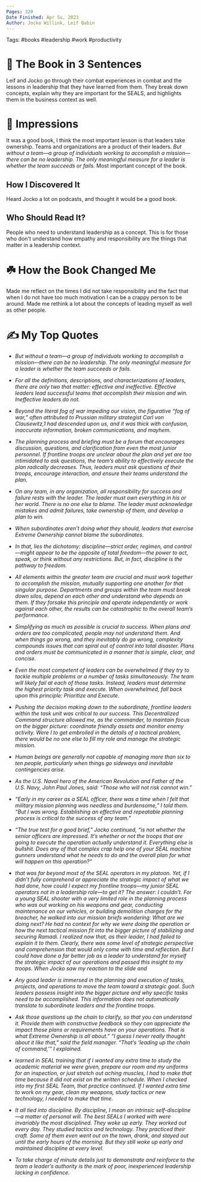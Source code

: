 ```yaml
---
Pages: 320
Date Finished: Apr Su, 2023
Author: Jocko Willink, Leif Babin
---
```

Tags: #books #leadership #work #productivity 

# 🚀 The Book in 3 Sentences
Leif and Jocko go through their combat experiences in combat and the lessons in leadership that they have learned from them. They break down concepts, explain why they are important for the SEALS, and highlights them in the business context as well. 

# 🎨 Impressions
It was a good book, I think the most important lesson is that leaders take ownership. Teams and organizations are a product of their leaders.  *But without a team—a group of individuals working to accomplish a mission—there can be no leadership. The only meaningful measure for a leader is whether the team succeeds or fails.*  Most important concept of the book. 

## How I Discovered It
Heard Jocko a lot on podcasts, and thought it would be a good book.

## Who Should Read It?
People who need to understand leadership as a concept. This is for those who don't understand how empathy and responsibility are the things that matter in a leadership context. 

# ☘️ How the Book Changed Me
Made me reflect on the times I did not take responsibility and the fact that when I do not have too much motivation I can be a crappy person to be around. Made me rethink a lot about the concepts of leading myself as well as other people. 

# ✍️ My Top  Quotes

- *But without a team—a group of individuals working to accomplish a mission—there can be no leadership. The only meaningful measure for a leader is whether the team succeeds or fails.* 
 
- *For all the definitions, descriptions, and characterizations of leaders, there are only two that matter: effective and ineffective. Effective leaders lead successful teams that accomplish their mission and win. Ineffective leaders do not.* 
 
- *Beyond the literal fog of war impeding our vision, the figurative “fog of war,” often attributed to Prussian military strategist Carl von Clausewitz,1 had descended upon us, and it was thick with confusion, inaccurate information, broken communications, and mayhem.* 
 
- *The planning process and briefing must be a forum that encourages discussion, questions, and clarification from even the most junior personnel. If frontline troops are unclear about the plan and yet are too intimidated to ask questions, the team’s ability to effectively execute the plan radically decreases. Thus, leaders must ask questions of their troops, encourage interaction, and ensure their teams understand the plan.* 
 
- *On any team, in any organization, all responsibility for success and failure rests with the leader. The leader must own everything in his or her world. There is no one else to blame. The leader must acknowledge mistakes and admit failures, take ownership of them, and develop a plan to win.* 
 
- *When subordinates aren’t doing what they should, leaders that exercise Extreme Ownership cannot blame the subordinates.* 
 
- *In that, lies the dichotomy: discipline—strict order, regimen, and control—might appear to be the opposite of total freedom—the power to act, speak, or think without any restrictions. But, in fact, discipline is the pathway to freedom.* 
 
- *All elements within the greater team are crucial and must work together to accomplish the mission, mutually supporting one another for that singular purpose. Departments and groups within the team must break down silos, depend on each other and understand who depends on them. If they forsake this principle and operate independently or work against each other, the results can be catastrophic to the overall team’s performance.* 
 
- *Simplifying as much as possible is crucial to success. When plans and orders are too complicated, people may not understand them. And when things go wrong, and they inevitably do go wrong, complexity compounds issues that can spiral out of control into total disaster. Plans and orders must be communicated in a manner that is simple, clear, and concise.* 
 
- *Even the most competent of leaders can be overwhelmed if they try to tackle multiple problems or a number of tasks simultaneously. The team will likely fail at each of those tasks. Instead, leaders must determine the highest priority task and execute. When overwhelmed, fall back upon this principle: Prioritize and Execute.* 
 
- *Pushing the decision making down to the subordinate, frontline leaders within the task unit was critical to our success. This Decentralized Command structure allowed me, as the commander, to maintain focus on the bigger picture: coordinate friendly assets and monitor enemy activity. Were I to get embroiled in the details of a tactical problem, there would be no one else to fill my role and manage the strategic mission.* 
 
- *Human beings are generally not capable of managing more than six to ten people, particularly when things go sideways and inevitable contingencies arise.* 
 
- *As the U.S. Naval hero of the American Revolution and Father of the U.S. Navy, John Paul Jones, said: “Those who will not risk cannot win.”* 
 
- *“Early in my career as a SEAL officer, there was a time when I felt that military mission planning was needless and burdensome,” I told them. “But I was wrong. Establishing an effective and repeatable planning process is critical to the success of any team.”* 
 
- *“The true test for a good brief,” Jocko continued, “is not whether the senior officers are impressed. It’s whether or not the troops that are going to execute the operation actually understand it. Everything else is bullshit. Does any of that complex crap help one of your SEAL machine gunners understand what he needs to do and the overall plan for what will happen on this operation?”* 
 
- *that was far beyond most of the SEAL operators in my platoon. Yet, if I didn’t fully comprehend or appreciate the strategic impact of what we had done, how could I expect my frontline troops—my junior SEAL operators not in a leadership role—to get it? The answer: I couldn’t. For a young SEAL shooter with a very limited role in the planning process who was out working on his weapons and gear, conducting maintenance on our vehicles, or building demolition charges for the breacher, he walked into our mission briefs wondering: What are we doing next? He had no context for why we were doing the operation or how the next tactical mission fit into the bigger picture of stabilizing and securing Ramadi. I realized now that, as their leader, I had failed to explain it to them. Clearly, there was some level of strategic perspective and comprehension that would only come with time and reflection. But I could have done a far better job as a leader to understand for myself the strategic impact of our operations and passed this insight to my troops. When Jocko saw my reaction to the slide and* 
 
- *Any good leader is immersed in the planning and execution of tasks, projects, and operations to move the team toward a strategic goal. Such leaders possess insight into the bigger picture and why specific tasks need to be accomplished. This information does not automatically translate to subordinate leaders and the frontline troops.* 
 
- *Ask those questions up the chain to clarify, so that you can understand it. Provide them with constructive feedback so they can appreciate the impact those plans or requirements have on your operations. That is what Extreme Ownership is all about.” “I guess I never really thought about it like that,” said the field manager. “That’s ‘leading up the chain of command,’” I explained.* 
 
- *learned in SEAL training that if I wanted any extra time to study the academic material we were given, prepare our room and my uniforms for an inspection, or just stretch out aching muscles, I had to make that time because it did not exist on the written schedule. When I checked into my first SEAL Team, that practice continued. If I wanted extra time to work on my gear, clean my weapons, study tactics or new technology, I needed to make that time.* 
 
- *It all tied into discipline. By discipline, I mean an intrinsic self-discipline—a matter of personal will. The best SEALs I worked with were invariably the most disciplined. They woke up early. They worked out every day. They studied tactics and technology. They practiced their craft. Some of them even went out on the town, drank, and stayed out until the early hours of the morning. But they still woke up early and maintained discipline at every level.* 
 
- *To take charge of minute details just to demonstrate and reinforce to the team a leader’s authority is the mark of poor, inexperienced leadership lacking in confidence.* 
 
